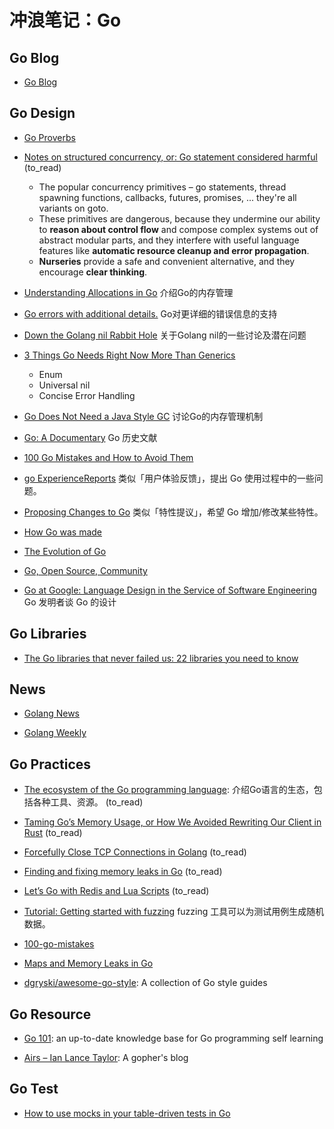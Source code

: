 # 冲浪笔记：Go

## Go Blog

- [Go Blog][b1]

  [b1]: https://blog.golang.org/index

## Go Design

- [Go Proverbs][d15]

- [Notes on structured concurrency, or: Go statement considered harmful][d1] (to_read)
  - The popular concurrency primitives – go statements, thread spawning functions, callbacks, futures, promises, ...
    they're all variants on goto.
  - These primitives are dangerous, because they undermine our ability to **reason about control flow** 
    and compose complex systems out of abstract modular parts,
    and they interfere with useful language features like **automatic resource cleanup and error propagation**.
  - **Nurseries** provide a safe and convenient alternative, and they encourage **clear thinking**.

- [Understanding Allocations in Go][d2] 介绍Go的内存管理
- [Go errors with additional details.][d3] Go对更详细的错误信息的支持
- [Down the Golang nil Rabbit Hole][d4] 关于Golang nil的一些讨论及潜在问题
- [3 Things Go Needs Right Now More Than Generics][d5]
  - Enum
  - Universal nil
  - Concise Error Handling

- [Go Does Not Need a Java Style GC][d6] 讨论Go的内存管理机制

- [Go: A Documentary][d7] Go 历史文献

- [100 Go Mistakes and How to Avoid Them][d8]

- [go ExperienceReports][d9] 类似「用户体验反馈」，提出 Go 使用过程中的一些问题。

- [Proposing Changes to Go][d10] 类似「特性提议」，希望 Go 增加/修改某些特性。

- [How Go was made][d11]

- [The Evolution of Go][d12]

- [Go, Open Source, Community][d13]

- [Go at Google: Language Design in the Service of Software Engineering][d14] Go 发明者谈 Go 的设计

  [d15]: https://go-proverbs.github.io/
  [d1]: https://vorpus.org/blog/notes-on-structured-concurrency-or-go-statement-considered-harmful/
  [d2]: https://medium.com/eureka-engineering/understanding-allocations-in-go-stack-heap-memory-9a2631b5035d
  [d3]: https://romanyx90.medium.com/go-errors-with-additional-details-66873577f3a9
  [d4]: https://blog.urth.org/2021/03/27/down-the-golang-nil-rabbit-hole
  [d5]: https://betterprogramming.pub/three-things-go-needs-right-now-more-than-generics-a6225d62f76b
  [d6]: https://erik-engheim.medium.com/go-does-not-need-a-java-style-gc-ac99b8d26c60
  [d7]: https://golang.design/history/
  [d8]: https://github.com/teivah/100-go-mistakes
  [d9]: https://github.com/golang/go/wiki/ExperienceReports
  [d10]: https://github.com/golang/proposal
  [d11]: https://go.dev/talks/2015/how-go-was-made.slide#1
  [d12]: https://go.dev/talks/2015/gophercon-goevolution.slide#1
  [d13]: https://go.dev/blog/open-source
  [d14]: https://go.dev/talks/2012/splash.article

## Go Libraries

- [The Go libraries that never failed us: 22 libraries you need to know][l1]

  [l1]: https://threedots.tech/post/list-of-recommended-libraries/

## News

- [Golang News][n1]
- [Golang Weekly][n2]

  [n1]: https://golangnews.com/
  [n2]: https://golangweekly.com/issues

## Go Practices

- [The ecosystem of the Go programming language][pr1]: 介绍Go语言的生态，包括各种工具、资源。 (to_read)
- [Taming Go’s Memory Usage, or How We Avoided Rewriting Our Client in Rust][pr2] (to_read)
- [Forcefully Close TCP Connections in Golang][pr3] (to_read)
- [Finding and fixing memory leaks in Go][pr4] (to_read)
- [Let’s Go with Redis and Lua Scripts][pr5] (to_read)
- [Tutorial: Getting started with fuzzing][pr6] fuzzing 工具可以为测试用例生成随机数据。
- [100-go-mistakes][pr7]
- [Maps and Memory Leaks in Go][pr8]
- [dgryski/awesome-go-style][pr9]: A collection of Go style guides

  [pr1]: https://henvic.dev/posts/go/
  [pr2]: https://www.akitasoftware.com/blog-posts/taming-gos-memory-usage-or-how-we-avoided-rewriting-our-client-in-rust
  [pr3]: https://itnext.io/forcefully-close-tcp-connections-in-golang-e5f5b1b14ce6
  [pr4]: https://dev.to/googlecloud/finding-and-fixing-memory-leaks-in-go-1k1h
  [pr5]: https://xitonix.io/go-lua-and-redis/
  [pr6]: https://go.dev/doc/tutorial/fuzz
  [pr7]: https://github.com/teivah/100-go-mistakes
  [pr8]: https://teivah.medium.com/maps-and-memory-leaks-in-go-a85ebe6e7e69
  [pr9]: https://github.com/dgryski/awesome-go-style

## Go Resource

- [Go 101][r1]: an up-to-date knowledge base for Go programming self learning
- [Airs – Ian Lance Taylor][r2]: A gopher's blog

  [r1]: https://go101.org/
  [r2]: https://www.airs.com/blog/

## Go Test

- [How to use mocks in your table-driven tests in Go][t1]

  [t1]: https://cbrgm.net/post/2022-12-05-go-table-driven-tests-testify/
